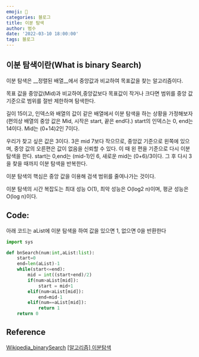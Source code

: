 ```yaml
---
emoji: 🏃
categories: 블로그
title: 이분 탐색
author: 범수
date: '2022-03-10 18:00:00'
tags: 블로그
---
```

<!-- 
튜토리얼, 하우 투 가이드, 설명 ,레퍼런스 
https://documentation.divio.com/tutorials/
-->
## 이분 탐색이란(What is binary Search)

이분 탐색은 __정렬된 배열__에서 중앙값과 비교하여 목표값을 찾는 알고리즘이다.

목표 값을 중앙값(Mid)과 비교하여,중앙값보다 목표값이 작거나 크다면 범위를 중앙 값 기준으로 범위를 절반 제한하며 탐색한다.

길이 15이고, 인덱스와 배열의 값이 같은 배열에서 이분 탐색을 하는 상황을 가정해보자(편의상 배열의 중앙 값은 Mid, 시작은 start, 끝은 end다.)
start의 인덱스는 0, end는 14이다. Mid는 (0+14)2인 7이다.

우리가 찾고 싶은 값은 3이다.
3은 mid 7보다 작으므로, 중앙값 기준으로 왼쪽에 있으며, 중앙 값의 오른편은 값이 없음을 신뢰할 수 있다.
이 때 왼 편을 기준으로 다시 이분 탐색을 한다.
start는 0,end는 (mid-1)인 6, 새로운 mid는 (0+6)/3이다.
그 후 다시 3을 찾을 때까지 이분 탐색을 반복한다.

이분 탐색의 핵심은 중앙 값을 이용해 검색 범위를 줄여나가는 것이다.

이분 탐색의 시간 복잡도는 최대 성능 O(1), 최악 성능은 O(log2 n)이며, 평균 성능은 O(log n)이다.

## Code:
아래 코드는 aList에 이분 탐색을 하여 값을 있으면 1, 없으면 0을 반환한다

```python
import sys

def bnSearch(num:int,aList:list):
    start=0
    end=len(aList)-1
    while(start<=end):
        mid = int((start+end)/2)
        if(num>aList[mid]):
            start = mid+1
        elif(num<aList[mid]):
            end=mid-1
        elif(num==aList[mid]):
            return 1
    return 0
```

## Reference

[Wikipedia_binarySearch](https://en.wikipedia.org/wiki/Binary_search_algorithm)
[[알고리즘] 이분탐색](https://sirzzang.github.io/programming/Programming-Binary-Search/)